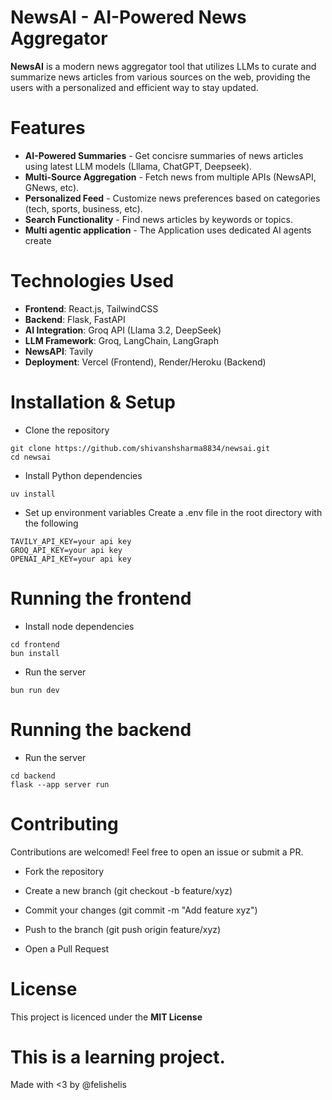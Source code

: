 # NewsAI - AI-Powered News Aggregator 

**NewsAI** is a modern news aggregator tool that utilizes LLMs to curate and summarize news articles from various sources on the web, providing the users with a personalized and efficient way to stay updated. 

# Features 

- **AI-Powered Summaries** - Get concisre summaries of news articles using latest LLM models (Lllama, ChatGPT, Deepseek).
- **Multi-Source Aggregation** - Fetch news from multiple APIs (NewsAPI, GNews, etc).
- **Personalized Feed** - Customize news preferences based on categories (tech, sports, business, etc).
- **Search Functionality** - Find news articles by keywords or topics.
- **Multi agentic application** - The Application uses dedicated AI agents create 

# Technologies Used 

- **Frontend**: React.js, TailwindCSS
- **Backend**: Flask, FastAPI
- **AI Integration**: Groq API (Llama 3.2, DeepSeek)
- **LLM Framework**: Groq, LangChain, LangGraph
- **NewsAPI**: Tavily
- **Deployment**: Vercel (Frontend), Render/Heroku (Backend)

# Installation & Setup

- Clone the repository
```
git clone https://github.com/shivanshsharma8834/newsai.git
cd newsai
```

- Install Python dependencies
```
uv install 
```

- Set up environment variables
Create a .env file in the root directory with the following
```
TAVILY_API_KEY=your api key
GROQ_API_KEY=your api key
OPENAI_API_KEY=your api key
```

# Running the frontend 

- Install node dependencies
```
cd frontend
bun install 
```

- Run the server
```
bun run dev
```

# Running the backend 

- Run the server
```
cd backend
flask --app server run 
```


# Contributing 

Contributions are welcomed! Feel free to open an issue or submit a PR. 

- Fork the repository

- Create a new branch (git checkout -b feature/xyz)

- Commit your changes (git commit -m "Add feature xyz")

- Push to the branch (git push origin feature/xyz)

- Open a Pull Request

# License

This project is licenced under the **MIT License**

# This is a learning project. 
Made with <3 by @felishelis
   



